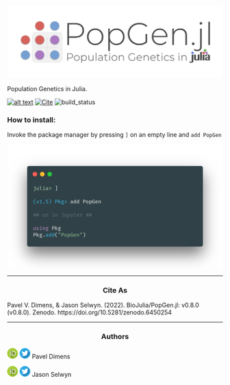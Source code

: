 ![logo](misc/logo.png)

Population Genetics in Julia.

[![alt text](https://img.shields.io/badge/docs-stable-informational?style=for-the-badge&logo=Read%20The%20Docs&logoColor=white)](https://BioJulia.net/PopGen.jl/) 
[![Cite](https://img.shields.io/badge/Cite-10.5281/zenodo.6077852-e1e1e1?style=for-the-badge)](https://zenodo.org/badge/latestdoi/204318876) 
![build_status](https://img.shields.io/github/workflow/status/pdimens/PopGen.jl/CI_dev?label=Dev%20Build&logo=GitHub&style=for-the-badge)

### How to install:
Invoke the package manager by pressing `]` on an empty line and `add PopGen`

![install_instructions](misc/install_carbon.png)

----

<h3 align="center"> Cite As </h3>
Pavel V. Dimens, & Jason Selwyn. (2022). BioJulia/PopGen.jl: v0.8.0 (v0.8.0). Zenodo. https://doi.org/10.5281/zenodo.6450254

----

<h3 align="center"> Authors </h3>

[![alt text](misc/orcid.png)](https://orcid.org/0000-0003-3823-0373) [![alt text](misc/twitter.png)](https://twitter.com/PVDimens) Pavel Dimens

[![alt text](misc/orcid.png)](http://orcid.org/0000-0002-9100-217X) [![alt text](misc/twitter.png)](https://twitter.com/JasonSelwyn) Jason Selwyn 
